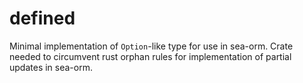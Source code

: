 # defined
Minimal implementation of `Option`-like type for use in sea-orm.
Crate needed to circumvent rust orphan rules for implementation of partial updates in sea-orm.
